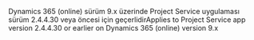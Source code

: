 <span data-ttu-id="28347-101">Dynamics 365 (online) sürüm 9.x üzerinde Project Service uygulaması sürüm 2.4.4.30 veya öncesi için geçerlidir</span><span class="sxs-lookup"><span data-stu-id="28347-101">Applies to Project Service app version 2.4.4.30 or earlier on Dynamics 365 (online) version 9.x</span></span>
